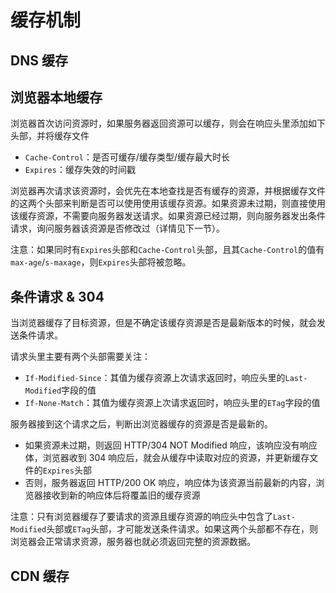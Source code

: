 # 缓存机制

## DNS 缓存


## 浏览器本地缓存

浏览器首次访问资源时，如果服务器返回资源可以缓存，则会在响应头里添加如下头部，并将缓存文件
- `Cache-Control`：是否可缓存/缓存类型/缓存最大时长
- `Expires`：缓存失效的时间戳

浏览器再次请求该资源时，会优先在本地查找是否有缓存的资源，并根据缓存文件的这两个头部来判断是否可以使用使用该缓存资源。如果资源未过期，则直接使用该缓存资源，不需要向服务器发送请求。如果资源已经过期，则向服务器发出条件请求，询问服务器该资源是否修改过（详情见下一节）。

注意：如果同时有`Expires`头部和`Cache-Control`头部，且其`Cache-Control`的值有`max-age`/`s-maxage`，则`Expires`头部将被忽略。


## 条件请求 & 304

当浏览器缓存了目标资源，但是不确定该缓存资源是否是最新版本的时候，就会发送条件请求。

请求头里主要有两个头部需要关注：
- `If-Modified-Since`：其值为缓存资源上次请求返回时，响应头里的`Last-Modified`字段的值
- `If-None-Match`：其值为缓存资源上次请求返回时，响应头里的`ETag`字段的值

服务器接到这个请求之后，判断出浏览器缓存的资源是否是最新的。
- 如果资源未过期，则返回 HTTP/304 NOT Modified 响应，该响应没有响应体，浏览器收到 304 响应后，就会从缓存中读取对应的资源，并更新缓存文件的`Expires`头部
- 否则，服务器返回 HTTP/200 OK 响应，响应体为该资源当前最新的内容，浏览器接收到新的响应体后将覆盖旧的缓存资源

注意：只有浏览器缓存了要请求的资源且缓存资源的响应头中包含了`Last-Modified`头部或`ETag`头部，才可能发送条件请求。如果这两个头部都不存在，则浏览器会正常请求资源，服务器也就必须返回完整的资源数据。


## CDN 缓存